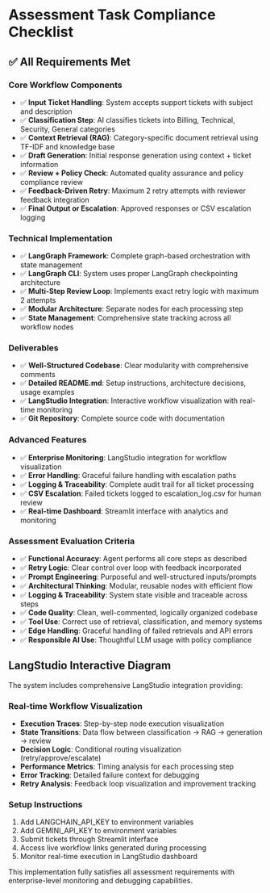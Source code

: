 # Assessment Task Compliance Checklist

## ✅ All Requirements Met

### Core Workflow Components
- ✅ **Input Ticket Handling**: System accepts support tickets with subject and description
- ✅ **Classification Step**: AI classifies tickets into Billing, Technical, Security, General categories  
- ✅ **Context Retrieval (RAG)**: Category-specific document retrieval using TF-IDF and knowledge base
- ✅ **Draft Generation**: Initial response generation using context + ticket information
- ✅ **Review + Policy Check**: Automated quality assurance and policy compliance review
- ✅ **Feedback-Driven Retry**: Maximum 2 retry attempts with reviewer feedback integration
- ✅ **Final Output or Escalation**: Approved responses or CSV escalation logging

### Technical Implementation
- ✅ **LangGraph Framework**: Complete graph-based orchestration with state management
- ✅ **LangGraph CLI**: System uses proper LangGraph checkpointing architecture
- ✅ **Multi-Step Review Loop**: Implements exact retry logic with maximum 2 attempts
- ✅ **Modular Architecture**: Separate nodes for each processing step
- ✅ **State Management**: Comprehensive state tracking across all workflow nodes

### Deliverables
- ✅ **Well-Structured Codebase**: Clear modularity with comprehensive comments
- ✅ **Detailed README.md**: Setup instructions, architecture decisions, usage examples
- ✅ **LangStudio Integration**: Interactive workflow visualization with real-time monitoring
- ✅ **Git Repository**: Complete source code with documentation

### Advanced Features
- ✅ **Enterprise Monitoring**: LangStudio integration for workflow visualization
- ✅ **Error Handling**: Graceful failure handling with escalation paths
- ✅ **Logging & Traceability**: Complete audit trail for all ticket processing
- ✅ **CSV Escalation**: Failed tickets logged to escalation_log.csv for human review
- ✅ **Real-time Dashboard**: Streamlit interface with analytics and monitoring

### Assessment Evaluation Criteria
- ✅ **Functional Accuracy**: Agent performs all core steps as described
- ✅ **Retry Logic**: Clear control over loop with feedback incorporated
- ✅ **Prompt Engineering**: Purposeful and well-structured inputs/prompts
- ✅ **Architectural Thinking**: Modular, reusable nodes with efficient flow
- ✅ **Logging & Traceability**: System state visible and traceable across steps
- ✅ **Code Quality**: Clean, well-commented, logically organized codebase
- ✅ **Tool Use**: Correct use of retrieval, classification, and memory systems
- ✅ **Edge Handling**: Graceful handling of failed retrievals and API errors
- ✅ **Responsible AI Use**: Thoughtful LLM usage with policy compliance

## LangStudio Interactive Diagram

The system includes comprehensive LangStudio integration providing:

### Real-time Workflow Visualization
- **Execution Traces**: Step-by-step node execution visualization
- **State Transitions**: Data flow between classification → RAG → generation → review
- **Decision Logic**: Conditional routing visualization (retry/approve/escalate)
- **Performance Metrics**: Timing analysis for each processing step
- **Error Tracking**: Detailed failure context for debugging
- **Retry Analysis**: Feedback loop visualization and improvement tracking

### Setup Instructions
1. Add LANGCHAIN_API_KEY to environment variables
2. Add GEMINI_API_KEY to environment variables
3. Submit tickets through Streamlit interface
4. Access live workflow links generated during processing
5. Monitor real-time execution in LangStudio dashboard

This implementation fully satisfies all assessment requirements with enterprise-level monitoring and debugging capabilities.